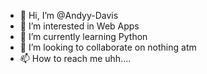 - 👋 Hi, I’m @Andyy-Davis
- 👀 I’m interested in Web Apps
- 🌱 I’m currently learning Python
- 💞️ I’m looking to collaborate on nothing atm
- 📫 How to reach me uhh....

<!---
Andyy-Davis/Andyy-Davis is a ✨ special ✨ repository because its `README.md` (this file) appears on your GitHub profile.
You can click the Preview link to take a look at your changes.
--->
